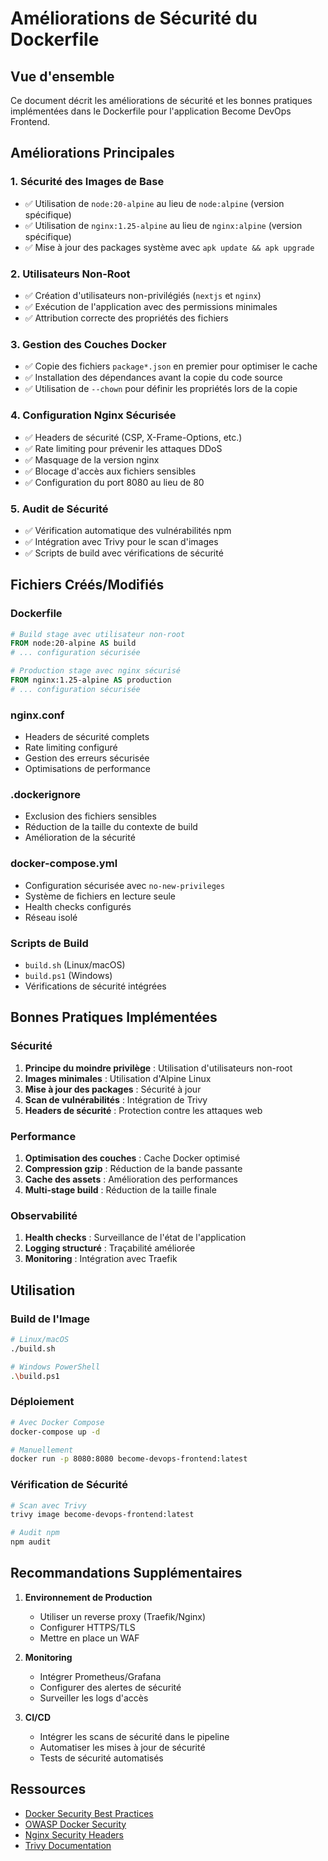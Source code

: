 # Améliorations de Sécurité du Dockerfile

## Vue d'ensemble

Ce document décrit les améliorations de sécurité et les bonnes pratiques implémentées dans le Dockerfile pour l'application Become DevOps Frontend.

## Améliorations Principales

### 1. **Sécurité des Images de Base**
- ✅ Utilisation de `node:20-alpine` au lieu de `node:alpine` (version spécifique)
- ✅ Utilisation de `nginx:1.25-alpine` au lieu de `nginx:alpine` (version spécifique)
- ✅ Mise à jour des packages système avec `apk update && apk upgrade`

### 2. **Utilisateurs Non-Root**
- ✅ Création d'utilisateurs non-privilégiés (`nextjs` et `nginx`)
- ✅ Exécution de l'application avec des permissions minimales
- ✅ Attribution correcte des propriétés des fichiers

### 3. **Gestion des Couches Docker**
- ✅ Copie des fichiers `package*.json` en premier pour optimiser le cache
- ✅ Installation des dépendances avant la copie du code source
- ✅ Utilisation de `--chown` pour définir les propriétés lors de la copie

### 4. **Configuration Nginx Sécurisée**
- ✅ Headers de sécurité (CSP, X-Frame-Options, etc.)
- ✅ Rate limiting pour prévenir les attaques DDoS
- ✅ Masquage de la version nginx
- ✅ Blocage d'accès aux fichiers sensibles
- ✅ Configuration du port 8080 au lieu de 80

### 5. **Audit de Sécurité**
- ✅ Vérification automatique des vulnérabilités npm
- ✅ Intégration avec Trivy pour le scan d'images
- ✅ Scripts de build avec vérifications de sécurité

## Fichiers Créés/Modifiés

### Dockerfile
```dockerfile
# Build stage avec utilisateur non-root
FROM node:20-alpine AS build
# ... configuration sécurisée

# Production stage avec nginx sécurisé
FROM nginx:1.25-alpine AS production
# ... configuration sécurisée
```

### nginx.conf
- Headers de sécurité complets
- Rate limiting configuré
- Gestion des erreurs sécurisée
- Optimisations de performance

### .dockerignore
- Exclusion des fichiers sensibles
- Réduction de la taille du contexte de build
- Amélioration de la sécurité

### docker-compose.yml
- Configuration sécurisée avec `no-new-privileges`
- Système de fichiers en lecture seule
- Health checks configurés
- Réseau isolé

### Scripts de Build
- `build.sh` (Linux/macOS)
- `build.ps1` (Windows)
- Vérifications de sécurité intégrées

## Bonnes Pratiques Implémentées

### Sécurité
1. **Principe du moindre privilège** : Utilisation d'utilisateurs non-root
2. **Images minimales** : Utilisation d'Alpine Linux
3. **Mise à jour des packages** : Sécurité à jour
4. **Scan de vulnérabilités** : Intégration de Trivy
5. **Headers de sécurité** : Protection contre les attaques web

### Performance
1. **Optimisation des couches** : Cache Docker optimisé
2. **Compression gzip** : Réduction de la bande passante
3. **Cache des assets** : Amélioration des performances
4. **Multi-stage build** : Réduction de la taille finale

### Observabilité
1. **Health checks** : Surveillance de l'état de l'application
2. **Logging structuré** : Traçabilité améliorée
3. **Monitoring** : Intégration avec Traefik

## Utilisation

### Build de l'Image
```bash
# Linux/macOS
./build.sh

# Windows PowerShell
.\build.ps1
```

### Déploiement
```bash
# Avec Docker Compose
docker-compose up -d

# Manuellement
docker run -p 8080:8080 become-devops-frontend:latest
```

### Vérification de Sécurité
```bash
# Scan avec Trivy
trivy image become-devops-frontend:latest

# Audit npm
npm audit
```

## Recommandations Supplémentaires

1. **Environnement de Production**
   - Utiliser un reverse proxy (Traefik/Nginx)
   - Configurer HTTPS/TLS
   - Mettre en place un WAF

2. **Monitoring**
   - Intégrer Prometheus/Grafana
   - Configurer des alertes de sécurité
   - Surveiller les logs d'accès

3. **CI/CD**
   - Intégrer les scans de sécurité dans le pipeline
   - Automatiser les mises à jour de sécurité
   - Tests de sécurité automatisés

## Ressources

- [Docker Security Best Practices](https://docs.docker.com/develop/dev-best-practices/)
- [OWASP Docker Security](https://owasp.org/www-project-docker-security/)
- [Nginx Security Headers](https://nginx.org/en/docs/http/ngx_http_headers_module.html)
- [Trivy Documentation](https://aquasecurity.github.io/trivy/) 